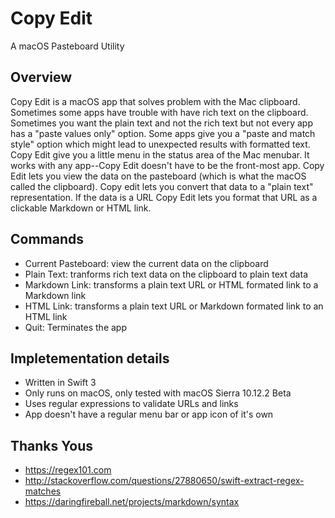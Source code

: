# Copy Edit
A macOS Pasteboard Utility

## Overview
Copy Edit is a macOS app that solves problem with the Mac clipboard. Sometimes some apps have trouble with have 
rich text on the clipboard. Sometimes you want the plain text and not the rich text but not every app has a 
"paste values only" option. Some apps give you a "paste and match style" option which might lead to unexpected 
results with formatted text. Copy Edit give you a little menu in the status area of the Mac menubar. It works 
with any app--Copy Edit doesn't have to be the front-most app. Copy Edit lets you view the data on the
pasteboard (which is what the macOS called the clipboard). Copy edit lets you convert that data to a "plain
text" representation. If the data is a URL Copy Edit lets you format that URL as a clickable Markdown or HTML
link.

## Commands
- Current Pasteboard: view the current data on the clipboard
- Plain Text: tranforms rich text data on the clipboard to plain text data
- Markdown Link: transforms a plain text URL or HTML formated link to a Markdown link
- HTML Link: transforms a plain text URL or Markdown formated link to an HTML link
- Quit: Terminates the app

## Impletementation details
- Written in Swift 3
- Only runs on macOS, only tested with macOS Sierra 10.12.2 Beta
- Uses regular expressions to validate URLs and links
- App doesn't have a regular menu bar or app icon of it's own

## Thanks Yous
- https://regex101.com
- http://stackoverflow.com/questions/27880650/swift-extract-regex-matches
- https://daringfireball.net/projects/markdown/syntax

